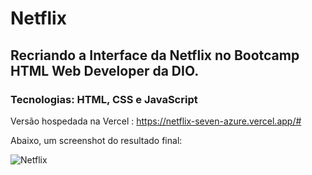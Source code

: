 # Netflix
## Recriando a Interface da Netflix no Bootcamp HTML Web Developer da DIO.
### Tecnologias: HTML, CSS e JavaScript
Versão hospedada na Vercel : https://netflix-seven-azure.vercel.app/#

Abaixo, um screenshot do resultado final:

![Netflix](https://user-images.githubusercontent.com/105828450/169821748-f56b715b-f1e0-4890-b5bd-aa1e8a99fe09.png)
